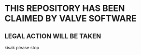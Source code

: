 # THIS REPOSITORY HAS BEEN CLAIMED BY VALVE SOFTWARE
## LEGAL ACTION WILL BE TAKEN

kisak please stop
